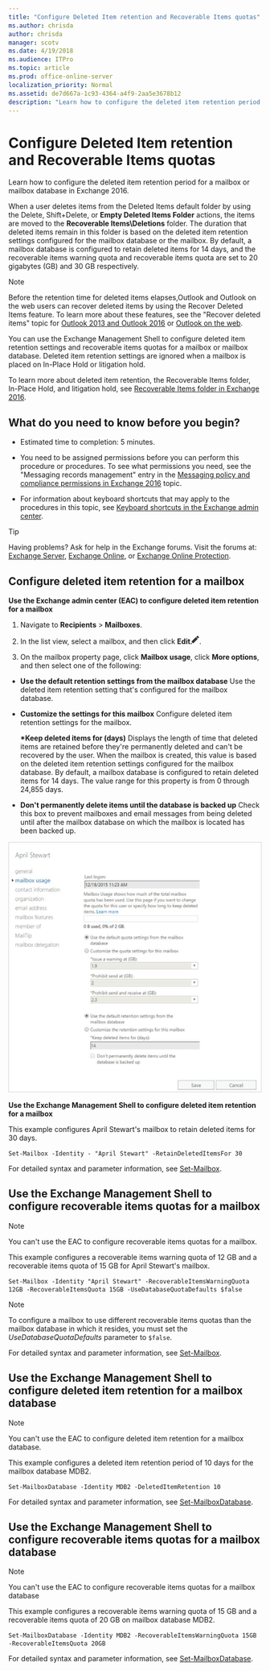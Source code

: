 ```yaml
---
title: "Configure Deleted Item retention and Recoverable Items quotas"
ms.author: chrisda
author: chrisda
manager: scotv
ms.date: 4/19/2018
ms.audience: ITPro
ms.topic: article
ms.prod: office-online-server
localization_priority: Normal
ms.assetid: de7d667a-1c93-4364-a4f9-2aa5e3678b12
description: "Learn how to configure the deleted item retention period for a mailbox or mailbox database in Exchange 2016."
---
```


# Configure Deleted Item retention and Recoverable Items quotas

Learn how to configure the deleted item retention period for a mailbox or mailbox database in Exchange 2016.
  
When a user deletes items from the Deleted Items default folder by using the Delete, Shift+Delete, or **Empty Deleted Items Folder** actions, the items are moved to the **Recoverable Items\Deletions** folder. The duration that deleted items remain in this folder is based on the deleted item retention settings configured for the mailbox database or the mailbox. By default, a mailbox database is configured to retain deleted items for 14 days, and the recoverable items warning quota and recoverable items quota are set to 20 gigabytes (GB) and 30 GB respectively. 
  
> [!NOTE]
> Before the retention time for deleted items elapses,Outlook and Outlook on the web users can recover deleted items by using the Recover Deleted Items feature. To learn more about these features, see the "Recover deleted items" topic for [Outlook 2013 and Outlook 2016](https://go.microsoft.com/fwlink/p/?LinkId=821537) or [Outlook on the web](https://go.microsoft.com/fwlink/p/?linkId=198207). 
  
You can use the Exchange Management Shell to configure deleted item retention settings and recoverable items quotas for a mailbox or mailbox database. Deleted item retention settings are ignored when a mailbox is placed on In-Place Hold or litigation hold.
  
To learn more about deleted item retention, the Recoverable Items folder, In-Place Hold, and litigation hold, see [Recoverable Items folder in Exchange 2016](../../policy-and-compliance/recoverable-items-folder/recoverable-items-folder.md).
  
## What do you need to know before you begin?

- Estimated time to completion: 5 minutes.
    
- You need to be assigned permissions before you can perform this procedure or procedures. To see what permissions you need, see the "Messaging records management" entry in the [Messaging policy and compliance permissions in Exchange 2016](../../permissions/feature-permissions/policy-and-compliance-permissions.md) topic. 
    
- For information about keyboard shortcuts that may apply to the procedures in this topic, see [Keyboard shortcuts in the Exchange admin center](../../about-documentation/eac-keyboard-shortcuts.md).
    
> [!TIP]
> Having problems? Ask for help in the Exchange forums. Visit the forums at: [Exchange Server](https://go.microsoft.com/fwlink/p/?linkId=60612), [Exchange Online](https://go.microsoft.com/fwlink/p/?linkId=267542), or [Exchange Online Protection](https://go.microsoft.com/fwlink/p/?linkId=285351). 
  
## Configure deleted item retention for a mailbox

 **Use the Exchange admin center (EAC) to configure deleted item retention for a mailbox**
  
1. Navigate to **Recipients** > **Mailboxes**.
    
2. In the list view, select a mailbox, and then click **Edit**![Edit icon](../../media/ITPro_EAC_EditIcon.png).
    
3. On the mailbox property page, click **Mailbox usage**, click **More options**, and then select one of the following:
    
  - **Use the default retention settings from the mailbox database** Use the deleted item retention setting that's configured for the mailbox database. 
    
  - **Customize the settings for this mailbox** Configure deleted item retention settings for the mailbox. 
    
    **\*Keep deleted items for (days)** Displays the length of time that deleted items are retained before they're permanently deleted and can't be recovered by the user. When the mailbox is created, this value is based on the deleted item retention settings configured for the mailbox database. By default, a mailbox database is configured to retain deleted items for 14 days. The value range for this property is from 0 through 24,855 days. 
    
  - **Don't permanently delete items until the database is backed up** Check this box to prevent mailboxes and email messages from being deleted until after the mailbox database on which the mailbox is located has been backed up. 
    
![default retention settings](../../media/f91ba717-276d-4b2b-87c4-036b92db1e85.jpg)
  
 **Use the Exchange Management Shell to configure deleted item retention for a mailbox**
  
This example configures April Stewart's mailbox to retain deleted items for 30 days.
  
```
Set-Mailbox -Identity - "April Stewart" -RetainDeletedItemsFor 30
```

For detailed syntax and parameter information, see [Set-Mailbox](http://technet.microsoft.com/library/a0d413b9-d949-4df6-ba96-ac0906dedae2.aspx).
  
## Use the Exchange Management Shell to configure recoverable items quotas for a mailbox

> [!NOTE]
> You can't use the EAC to configure recoverable items quotas for a mailbox. 
  
This example configures a recoverable items warning quota of 12 GB and a recoverable items quota of 15 GB for April Stewart's mailbox.
  
```
Set-Mailbox -Identity "April Stewart" -RecoverableItemsWarningQuota 12GB -RecoverableItemsQuota 15GB -UseDatabaseQuotaDefaults $false
```

> [!NOTE]
> To configure a mailbox to use different recoverable items quotas than the mailbox database in which it resides, you must set the  _UseDatabaseQuotaDefaults_ parameter to  `$false`. 
  
For detailed syntax and parameter information, see [Set-Mailbox](http://technet.microsoft.com/library/a0d413b9-d949-4df6-ba96-ac0906dedae2.aspx).
  
## Use the Exchange Management Shell to configure deleted item retention for a mailbox database

> [!NOTE]
> You can't use the EAC to configure deleted item retention for a mailbox database. 
  
This example configures a deleted item retention period of 10 days for the mailbox database MDB2.
  
```
Set-MailboxDatabase -Identity MDB2 -DeletedItemRetention 10
```

For detailed syntax and parameter information, see [Set-MailboxDatabase](http://technet.microsoft.com/library/a01edc66-bc10-4f65-9df4-432cb9e88f58.aspx).
  
## Use the Exchange Management Shell to configure recoverable items quotas for a mailbox database

> [!NOTE]
> You can't use the EAC to configure recoverable items quotas for a mailbox database 
  
This example configures a recoverable items warning quota of 15 GB and a recoverable items quota of 20 GB on mailbox database MDB2.
  
```
Set-MailboxDatabase -Identity MDB2 -RecoverableItemsWarningQuota 15GB -RecoverableItemsQuota 20GB
```

For detailed syntax and parameter information, see [Set-MailboxDatabase](http://technet.microsoft.com/library/a01edc66-bc10-4f65-9df4-432cb9e88f58.aspx).
  

